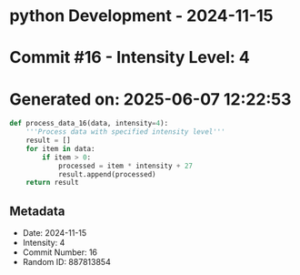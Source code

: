 ﻿# python Development - 2024-11-15
# Commit #16 - Intensity Level: 4
# Generated on: 2025-06-07 12:22:53
```python
def process_data_16(data, intensity=4):
    '''Process data with specified intensity level'''
    result = []
    for item in data:
        if item > 0:
            processed = item * intensity + 27
            result.append(processed)
    return result
```
## Metadata
- Date: 2024-11-15
- Intensity: 4
- Commit Number: 16
- Random ID: 887813854
